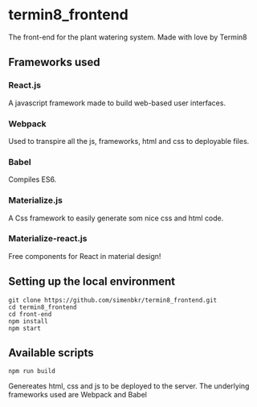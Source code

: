 # termin8_frontend

The front-end for the plant watering system. Made with love by Termin8

## Frameworks used

### React.js
A javascript framework made to build web-based user interfaces.

### Webpack
Used to transpire all the js, frameworks, html and css to deployable files.

### Babel
Compiles ES6.


### Materialize.js
A Css framework to easily generate som nice css and html code.

### Materialize-react.js
Free components for React in material design!


## Setting up the local environment
```
git clone https://github.com/simenbkr/termin8_frontend.git
cd termin8_frontend
cd front-end
npm install
npm start
```

## Available scripts
```
npm run build
```
Genereates html, css and js to be deployed to the server.
The underlying frameworks used are Webpack and Babel
